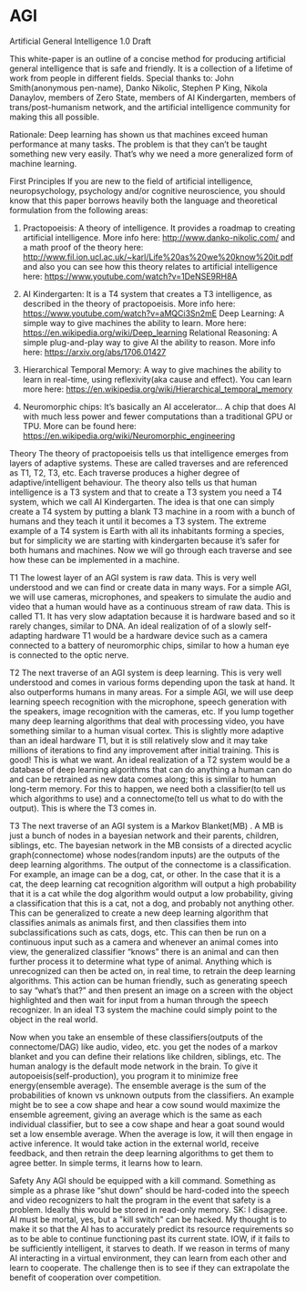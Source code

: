 # AGI

Artificial General Intelligence 1.0 Draft

This white-paper is an outline of a concise method for producing artificial general intelligence that is safe and friendly. It is a collection of a lifetime of work from people in different fields. Special thanks to: John Smith(anonymous pen-name), Danko Nikolic, Stephen P King, Nikola Danaylov, members of Zero State, members of AI Kindergarten, members of trans/post-humanism network,  and the artificial intelligence community for making this all possible.

Rationale:
Deep learning has shown us that machines exceed human performance at many tasks. The problem is that they can’t be taught something new very easily. That’s why we need a more generalized form of machine learning.

First Principles
If you are new to the field of artificial intelligence, neuropsychology, psychology and/or cognitive neuroscience, you should know that this paper borrows heavily both the language and theoretical formulation from the following areas:

1. Practopoeisis: A theory of intelligence. It provides a roadmap to creating artificial intelligence. More info here: http://www.danko-nikolic.com/ and a math proof of the theory here: http://www.fil.ion.ucl.ac.uk/~karl/Life%20as%20we%20know%20it.pdf and also you can see how this theory relates to artificial intelligence here: https://www.youtube.com/watch?v=1DeNSE9RH8A

2. AI Kindergarten: It is a T4 system that creates a T3 intelligence, as described in the theory of practopoeisis. More info here: https://www.youtube.com/watch?v=aMQCi3Sn2mE
Deep Learning: A simple way to give machines the ability to learn. More here: https://en.wikipedia.org/wiki/Deep_learning
Relational Reasoning: A simple plug-and-play way to give AI the ability to reason. More info here: https://arxiv.org/abs/1706.01427

3. Hierarchical Temporal Memory: A way to give machines the ability to learn in real-time, using reflexivity(aka cause and effect). You can learn more here: https://en.wikipedia.org/wiki/Hierarchical_temporal_memory

4. Neuromorphic chips: It’s basically an AI accelerator… A chip that does AI with much less power and fewer computations than a traditional GPU or TPU. More can be found here: https://en.wikipedia.org/wiki/Neuromorphic_engineering

Theory
The theory of practopoeisis tells us that intelligence emerges from layers of adaptive systems. These are called traverses and are referenced as T1, T2, T3, etc. Each traverse produces a higher degree of adaptive/intelligent behaviour. The theory also tells us that human intelligence is a T3 system and that to create a T3 system you need a T4 system, which we call AI Kindergarten. The idea is that one can simply create a T4 system by putting a blank T3 machine in a room with a bunch of humans and they teach it until it becomes a T3 system. The extreme example of a T4 system is Earth with all its inhabitants forming a species, but for simplicity we are starting with kindergarten because it’s safer for both humans and machines. Now we will go through each traverse and see how these can be implemented in a machine.

T1
The lowest layer of an AGI system is raw data. This is very well understood and we can find or create data in many ways. For a simple AGI, we will use cameras, microphones, and speakers to simulate the audio and video that a human would have as a continuous stream of raw data. This is called T1. It has very slow adaptation because it is hardware based and so it rarely changes, similar to DNA. An ideal realization of of a slowly self-adapting hardware T1 would be a hardware device such as a camera connected to a battery of neuromorphic chips, similar to how a human eye is connected to the optic nerve.

T2
The next traverse of an AGI system is deep learning. This is very well understood and comes in various forms depending upon the task at hand. It also outperforms humans in many areas. For a simple AGI, we will use deep learning speech recognition with the microphone, speech generation with the speakers, image recognition with the cameras, etc. If you lump together many deep learning algorithms that deal with processing video, you have something similar to a human visual cortex. This is slightly more adaptive than an ideal hardware T1, but it is still relatively slow and it may take millions of iterations to find any improvement after initial training. This is good! This is what we want. An ideal realization of a T2 system would be a database of deep learning algorithms that can do anything a human can do and can be retrained as new data comes along; this is similar to human long-term memory. For this to happen, we need both a classifier(to tell us which algorithms to use) and a connectome(to tell us what to do with the output). This is where the T3 comes in.

T3
The next traverse of an AGI system is a Markov Blanket(MB) . A MB is just a bunch of nodes in a bayesian network and their parents, children, siblings, etc. The bayesian network in the MB consists of a directed acyclic graph(connectome) whose nodes(random inputs) are the outputs of the deep learning algorithms. The output of the connectome is a classification. For example, an image can be a dog, cat, or other. In the case that it is a cat, the deep learning cat recognition algorithm will output a high probability that it is a cat while the dog algorithm would output a low probability, giving a classification that this is a cat, not a dog, and probably not anything other. This can be generalized to create a new deep learning algorithm that classifies animals as animals first, and then classifies them into subclassifications such as cats, dogs, etc. This can then be run on a continuous input such as a camera and whenever an animal comes into view, the generalized classifier “knows” there is an animal and can then further process it to determine what type of animal. Anything which is unrecognized can then be acted on, in real time, to retrain the deep learning algorithms. This action can be human friendly, such as generating speech to say “what’s that?” and then present an image on a screen with the object highlighted and then wait for input from a human through the speech recognizer. In an ideal T3 system the machine could simply point to the object in the real world. 

Now when you take an ensemble of these classifiers(outputs of the connectome/DAG) like audio, video, etc. you get the nodes of a markov blanket and you can define their relations like children, siblings, etc. The human analogy is the default mode network in the brain. To give it autopoeisis(self-production), you program it to minimize free energy(ensemble average). The ensemble average is the sum of the probabilities of known vs unknown outputs from the classifiers. An example might be to see a cow shape and hear a cow sound would maximize the ensemble agreement, giving an average which is the same as each individual classifier, but to see a cow shape and hear a goat sound would set a low ensemble average. When the average is low, it will then engage in active inference. It would take action in the external world, receive feedback, and then retrain the deep learning algorithms to get them to agree better. In simple terms, it learns how to learn.

Safety
Any AGI should be equipped with a kill command. Something as simple as a phrase like “shut down” should be hard-coded into the speech and video recognizers to halt the program in the event that safety is a problem. Ideally this would be stored in read-only memory.
SK: I disagree. AI must be mortal, yes, but a "kill switch" can be hacked. My thought is to make it so that the AI has to accurately predict its resource requirements so as to be able to continue functioning past its current state. IOW, if it fails to be sufficiently intelligent, it starves to death. 
If we reason in terms of many AI interacting in a virtual environment, they can learn from each other and learn to cooperate. The challenge then is to see if they can extrapolate the benefit of cooperation over competition.

